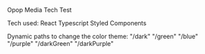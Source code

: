 Opop Media Tech Test

Tech used:
React
Typescript
Styled Components

Dynamic paths to change the color theme:
"/dark"
"/green"
"/blue"
"/purple"
"/darkGreen"
"/darkPurple"
